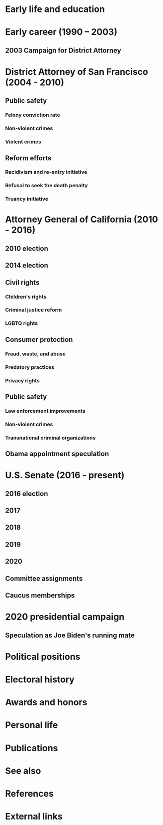 # 
# Early life and education
# Early career (1990 – 2003)
## 2003 Campaign for District Attorney
# District Attorney of San Francisco (2004 - 2010)
## Public safety
### Felony conviction rate
### Non-violent crimes
### Violent crimes
## Reform efforts
### Recidivism and re-entry initiative
### Refusal to seek the death penalty
### Truancy initiative
# Attorney General of California (2010 - 2016)
## 2010 election
## 2014 election
## Civil rights
### Children's rights
### Criminal justice reform
### LGBTQ rights
## Consumer protection
### Fraud, waste, and abuse
### Predatory practices
### Privacy rights
## Public safety
### Law enforcement improvements
### Non-violent crimes
### Transnational criminal organizations
## Obama appointment speculation
# U.S. Senate (2016 - present)
## 2016 election
## 2017
## 2018
## 2019
## 2020
## Committee assignments
## Caucus memberships
# 2020 presidential campaign
## Speculation as Joe Biden's running mate
# Political positions
# Electoral history
# Awards and honors
# Personal life
# Publications
# See also
# References
# External links